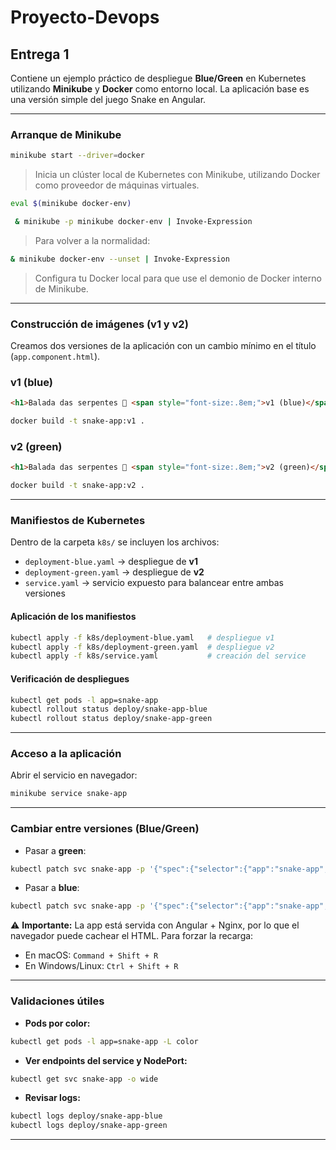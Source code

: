 # Proyecto-Devops

## Entrega 1
Contiene un ejemplo práctico de despliegue **Blue/Green** en Kubernetes utilizando **Minikube** y **Docker** como entorno local.
La aplicación base es una versión simple del juego Snake en Angular.

---

### Arranque de Minikube

```bash
minikube start --driver=docker
```

> Inicia un clúster local de Kubernetes con Minikube, utilizando Docker como proveedor de máquinas virtuales.

```bash
eval $(minikube docker-env)
```
```bash
 & minikube -p minikube docker-env | Invoke-Expression
```

> Para volver a la normalidad:
```bash
& minikube docker-env --unset | Invoke-Expression
```

> Configura tu Docker local para que use el demonio de Docker interno de Minikube.

---

### Construcción de imágenes (v1 y v2)

Creamos dos versiones de la aplicación con un cambio mínimo en el título (`app.component.html`).

### v1 (blue)

```html
<h1>Balada das serpentes 🐍 <span style="font-size:.8em;">v1 (blue)</span></h1>
```

```bash
docker build -t snake-app:v1 .
```

### v2 (green)

```html
<h1>Balada das serpentes 🐍 <span style="font-size:.8em;">v2 (green)</span></h1>
```

```bash
docker build -t snake-app:v2 .
```

---

### Manifiestos de Kubernetes

Dentro de la carpeta `k8s/` se incluyen los archivos:

* `deployment-blue.yaml` → despliegue de **v1**
* `deployment-green.yaml` → despliegue de **v2**
* `service.yaml` → servicio expuesto para balancear entre ambas versiones

#### Aplicación de los manifiestos

```bash
kubectl apply -f k8s/deployment-blue.yaml   # despliegue v1
kubectl apply -f k8s/deployment-green.yaml  # despliegue v2
kubectl apply -f k8s/service.yaml           # creación del service
```

#### Verificación de despliegues

```bash
kubectl get pods -l app=snake-app
kubectl rollout status deploy/snake-app-blue
kubectl rollout status deploy/snake-app-green
```

---

### Acceso a la aplicación

Abrir el servicio en navegador:

```bash
minikube service snake-app
```

---

### Cambiar entre versiones (Blue/Green)

* Pasar a **green**:

```bash
kubectl patch svc snake-app -p '{"spec":{"selector":{"app":"snake-app","color":"green"}}}'
```

* Pasar a **blue**:

```bash
kubectl patch svc snake-app -p '{"spec":{"selector":{"app":"snake-app","color":"blue"}}}'
```

⚠️ **Importante:**
La app está servida con Angular + Nginx, por lo que el navegador puede cachear el HTML.
Para forzar la recarga:

* En macOS: `Command + Shift + R`
* En Windows/Linux: `Ctrl + Shift + R`

---

### Validaciones útiles

* **Pods por color:**

```bash
kubectl get pods -l app=snake-app -L color
```

* **Ver endpoints del service y NodePort:**

```bash
kubectl get svc snake-app -o wide
```

* **Revisar logs:**

```bash
kubectl logs deploy/snake-app-blue
kubectl logs deploy/snake-app-green
```

---